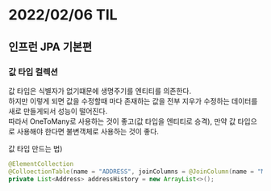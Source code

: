 # 2022/02/06 TIL

## 인프런 JPA 기본편

### 값 타입 컬렉션

값 타입은 식별자가 없기떄문에 생명주기를 엔티티를 의존한다.  
하지만 이렇게 되면 값을 수정할때 마다 존재하는 값을 전부 지우가 수정하는 데이터를 새로 만들게되서 성능이 떨어진다.  
따라서 OneToMany로 사용하는 것이 좋고(값 타입을 엔티티로 승격), 만약 값 타입으로 사용해야 한다면 불변객체로 사용하는 것이 좋다.

값 타입 만드는 법)

```java
@ElementCollection
@ColloectionTable(name = "ADDRESS", joinColumns = @JoinColumn(name = "MEMBER_ID"))
private List<Address> addressHistory = new ArrayList<>();
```
